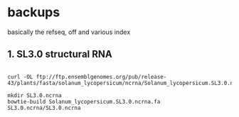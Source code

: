 # backups
basically the refseq, off and various index 


## 1. SL3.0 structural RNA

```

curl -OL ftp://ftp.ensemblgenomes.org/pub/release-43/plants/fasta/solanum_lycopersicum/ncrna/Solanum_lycopersicum.SL3.0.ncrna.fa.gz

mkdir SL3.0.ncrna
bowtie-build Solanum_lycopersicum.SL3.0.ncrna.fa SL3.0.ncrna/SL3.0.ncrna
```
